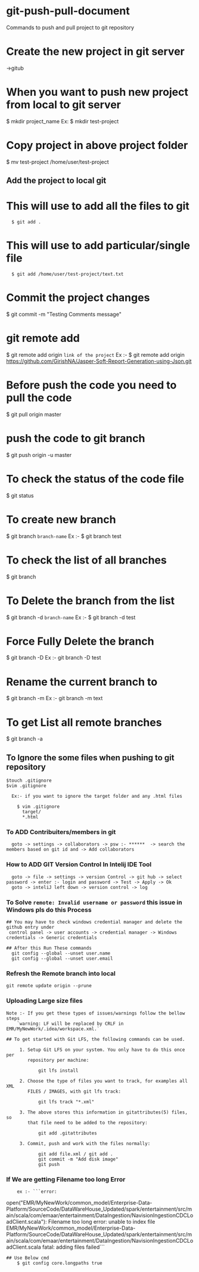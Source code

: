 # git-push-pull-document
Commands to push and pull project to git repository

# Create the new project in git server 
  ->gitub

# When you want to push new project from local to git server
  $ mkdir project_name
    Ex: $ mkdir test-project

# Copy project in above project folder
  $ mv test-project /home/user/test-project

## Add the project to local git 
   # This will use to add all the files to git 
      $ git add .
   # This will use to add particular/single file
      $ git add /home/user/test-project/text.txt 
      
# Commit the project changes
  $ git commit -m "Testing Comments message"
  
# git remote add 
  $ git remote add origin `link of the project`
   Ex :- $ git remote add origin https://github.com/GirishNA/Jasper-Soft-Report-Generation-using-Json.git
    
# Before push the code you need to pull the code
  $ git pull origin master
  
# push the code to git branch
  $ git push origin -u master
  
# To check the status of the code file
  $ git status
  
# To create new branch 
  $ git branch `branch-name`
    Ex :- $ git branch test
  
# To check the list of all branches 
  $ git branch 
  
# To Delete the branch from the list
  $ git branch -d `branch-name`
    Ex :- $ git branch -d test
    
# Force Fully Delete the branch 
  $ git branch -D <branch>
    Ex :- git branch -D test

# Rename the current branch to <branch>
  $ git branch -m <branch>
    Ex :- git branch -m text
  
# To get List all remote branches
  $ git branch -a
  
  
## To Ignore the some files when pushing to git repository

    $touch .gitignore
    $vim .gitignore
      
      Ex:- if you want to ignore the target folder and any .html files
    
        $ vim .gitignore
          target/
          *.html     
          
 ### To ADD Contribuiters/members in git
      goto -> settings -> collaborators -> psw :- ******  -> search the members based on git id and -> Add collaborators
      
### How to ADD GIT Version Control In Intelij IDE Tool
      goto -> file -> settings -> version Control -> git hub -> select password -> enter :- login and password -> Test -> Apply -> Ok
      goto -> inteliJ left down -> version control -> log 
     

### To Solve `remote: Invalid username or password` this issue in Windows pls do this Process
    ## You may have to check windows credential manager and delete the github entry under
     control panel -> user accounts -> credential manager -> Windows credentials -> Generic credentials

    ## After this Run These commands
      git config --global --unset user.name
      git config --global --unset user.email


### Refresh the Remote branch into local 
	git remote update origin --prune


### Uploading Large size files
	
	Note :- If you get these types of issues/warnings follow the bellow steps 
		`warning: LF will be replaced by CRLF in EMR/MyNewWork/.idea/workspace.xml.`	

	## To get started with Git LFS, the following commands can be used.

		 1. Setup Git LFS on your system. You only have to do this once per
		    repository per machine:

		        git lfs install

		 2. Choose the type of files you want to track, for examples all XML
		    FILES / IMAGES, with git lfs track:

		        git lfs track "*.xml"

		 3. The above stores this information in gitattributes(5) files, so
		    that file need to be added to the repository:

		        git add .gitattributes

		 3. Commit, push and work with the files normally:

		        git add file.xml / git add . 
		        git commit -m "Add disk image"
		        git push

### If We are getting Filename too long Error 
		ex :- ```error: 
open("EMR/MyNewWork/common_model/Enterprise-Data-Platform/SourceCode/DataWareHouse_Updated/spark/entertainment/src/main/scala/com/emaar/entertainment/DataIngestion/NavisionIngestionCDCLoadClient.scala"): 
Filename too long
error: unable to index file 	
EMR/MyNewWork/common_model/Enterprise-Data-Platform/SourceCode/DataWareHouse_Updated/spark/entertainment/src/main/scala/com/emaar/entertainment/DataIngestion/NavisionIngestionCDCLoadClient.scala
fatal: adding files failed```

	## Use Below cmd 
		$ git config core.longpaths true
